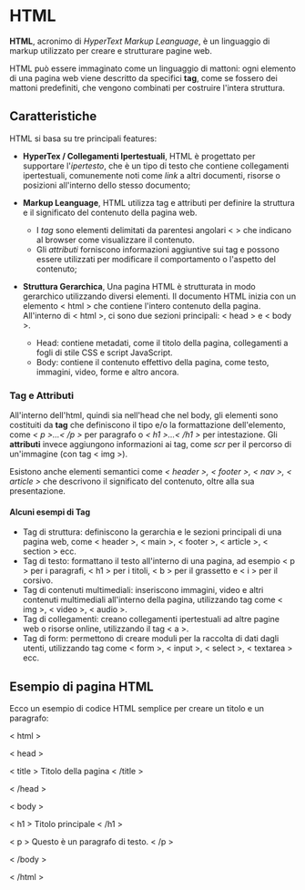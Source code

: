 # HTML

**HTML**, acronimo di _HyperText Markup Leanguage_, è un linguaggio di markup utilizzato per creare e strutturare pagine web.

HTML può essere immaginato come un linguaggio di mattoni: ogni elemento di una pagina web viene descritto da specifici **tag**, come se fossero dei mattoni predefiniti, che vengono combinati per costruire l'intera struttura.

## Caratteristiche

HTML si basa su tre principali features:

- **HyperTex / Collegamenti Ipertestuali**, HTML è progettato per supportare l'_ipertesto_, che è un tipo di testo che contiene collegamenti ipertestuali, comunemente noti come _link_ a altri documenti, risorse o posizioni all'interno dello stesso documento;

- **Markup Leanguage**, HTML utilizza tag e attributi per definire la struttura e il significato del contenuto della pagina web.

  - I _tag_ sono elementi delimitati da parentesi angolari < > che indicano al browser come visualizzare il contenuto.
  - Gli _attributi_ forniscono informazioni aggiuntive sui tag e possono essere utilizzati per modificare il comportamento o l'aspetto del contenuto;

- **Struttura Gerarchica**, Una pagina HTML è strutturata in modo gerarchico utilizzando diversi elementi. Il documento HTML inizia con un elemento < html > che contiene l'intero contenuto della pagina. All'interno di < html >, ci sono due sezioni principali: < head > e < body >.
  - Head: contiene metadati, come il titolo della pagina, collegamenti a fogli di stile CSS e script JavaScript.
  - Body: contiene il contenuto effettivo della pagina, come testo, immagini, video, forme e altro ancora.

### Tag e Attributi

All'interno dell'html, quindi sia nell'head che nel body, gli elementi sono costituiti da **tag** che definiscono il tipo e/o la formattazione dell'elemento, come _< p >...< /p >_ per paragrafo o _< h1 >...< /h1 >_ per intestazione. Gli **attributi** invece aggiungono informazioni ai tag, come _scr_ per il percorso di un'immagine (con tag < img >).

Esistono anche elementi semantici come _< header >, < footer >, < nav >, < article >_ che descrivono il significato del contenuto, oltre alla sua presentazione.

#### Alcuni esempi di Tag

- Tag di struttura: definiscono la gerarchia e le sezioni principali di una pagina web, come < header >, < main >, < footer >, < article >, < section > ecc.
- Tag di testo: formattano il testo all'interno di una pagina, ad esempio < p > per i paragrafi, < h1 > per i titoli, < b > per il grassetto e < i > per il corsivo.
- Tag di contenuti multimediali: inseriscono immagini, video e altri contenuti multimediali all'interno della pagina, utilizzando tag come < img >, < video >, < audio >.
- Tag di collegamenti: creano collegamenti ipertestuali ad altre pagine web o risorse online, utilizzando il tag < a >.
- Tag di form: permettono di creare moduli per la raccolta di dati dagli utenti, utilizzando tag come < form >, < input >, < select >, < textarea > ecc.

## Esempio di pagina HTML

Ecco un esempio di codice HTML semplice per creare un titolo e un paragrafo:

< html >

< head >

< title > Titolo della pagina < /title >

< /head >

< body >

< h1 > Titolo principale < /h1 >

< p > Questo è un paragrafo di testo. < /p >

< /body >

< /html >
